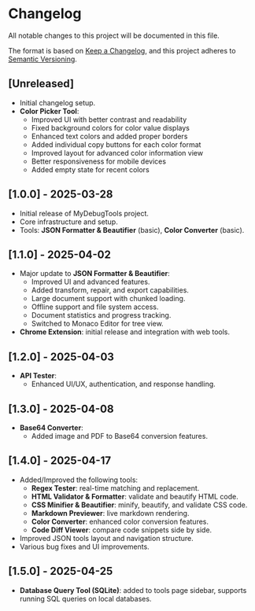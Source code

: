 # Changelog

All notable changes to this project will be documented in this file.

The format is based on [Keep a Changelog](https://keepachangelog.com/en/1.0.0/), and this project adheres to [Semantic Versioning](https://semver.org/spec/v2.0.0.html).

## [Unreleased]

- Initial changelog setup.
- **Color Picker Tool**:
  - Improved UI with better contrast and readability
  - Fixed background colors for color value displays
  - Enhanced text colors and added proper borders
  - Added individual copy buttons for each color format
  - Improved layout for advanced color information view
  - Better responsiveness for mobile devices
  - Added empty state for recent colors

## [1.0.0] - 2025-03-28

- Initial release of MyDebugTools project.
- Core infrastructure and setup.
- Tools: **JSON Formatter & Beautifier** (basic), **Color Converter** (basic).

## [1.1.0] - 2025-04-02

- Major update to **JSON Formatter & Beautifier**:
  - Improved UI and advanced features.
  - Added transform, repair, and export capabilities.
  - Large document support with chunked loading.
  - Offline support and file system access.
  - Document statistics and progress tracking.
  - Switched to Monaco Editor for tree view.
- **Chrome Extension**: initial release and integration with web tools.

## [1.2.0] - 2025-04-03

- **API Tester**:
  - Enhanced UI/UX, authentication, and response handling.

## [1.3.0] - 2025-04-08

- **Base64 Converter**:
  - Added image and PDF to Base64 conversion features.

## [1.4.0] - 2025-04-17

- Added/Improved the following tools:
  - **Regex Tester**: real-time matching and replacement.
  - **HTML Validator & Formatter**: validate and beautify HTML code.
  - **CSS Minifier & Beautifier**: minify, beautify, and validate CSS code.
  - **Markdown Previewer**: live markdown rendering.
  - **Color Converter**: enhanced color conversion features.
  - **Code Diff Viewer**: compare code snippets side by side.
- Improved JSON tools layout and navigation structure.
- Various bug fixes and UI improvements.

## [1.5.0] - 2025-04-25

- **Database Query Tool (SQLite)**: added to tools page sidebar, supports running SQL queries on local databases. 